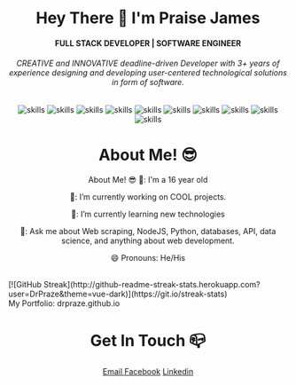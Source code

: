 <h1 align="center">Hey There 👋 I'm Praise James</h1>
<h4 align="center">FULL STACK DEVELOPER | SOFTWARE ENGINEER</h4>
<h6 align="center">CREATIVE and INNOVATIVE deadline-driven Developer with 3+ years of experience designing and developing user-centered technological solutions in form of software.</h6>

<div align="center">
  
  ![skills](https://img.shields.io/badge/-PYTHON-FF0000?style=for-the-badge&logo=python&logoColor=white&color=yellow)
  ![skills](https://img.shields.io/badge/-JAVASCRIPT-FF0000?style=for-the-badge&logo=javascript&logoColor=white&color=red)
  ![skills](https://img.shields.io/badge/-HTML-FF0000?style=for-the-badge&logo=html5&logoColor=white&color=green)
  ![skills](https://img.shields.io/badge/-CSS-FF0000?style=for-the-badge&logo=css3&logoColor=white&color=blue)
  ![skills](https://img.shields.io/badge/-NODE_JS-FF0000?style=for-the-badge&logo=node.js&logoColor=white&color=purple)
  ![skills](https://img.shields.io/badge/-MYSQL-FF0000?style=for-the-badge&logo=mysql&logoColor=white&color=blue)
  ![skills](https://img.shields.io/badge/-MONGODB-FF0000?style=for-the-badge&logo=mongodb&logoColor=white&color=darkgreen)
  ![skills](https://img.shields.io/badge/-EXPRESS_JS-FF0000?style=for-the-badge&logo=express&logoColor=white&color=grey)
  ![skills](https://img.shields.io/badge/-FLASK-FF0000?style=for-the-badge&logo=flask&logoColor=white&color=darkgreen)
  ![skills](https://img.shields.io/badge/PYQT5-000000?style=for-the-badge&logo=qt&logoColor=white&color=green)
  
</div>

<h1 align="center">About Me! 😎</h1>
<div align="center"> 
  
About Me! 😎
🏫: I'm a 16 year old 

🔭: I’m currently working on COOL projects.

🌱: I’m currently learning new technologies

💬: Ask me about Web scraping, NodeJS, Python, databases, API, data science,  and anything about web development.

😄 Pronouns: He/His
  
  
</div>

<br/>
[![GitHub Streak](http://github-readme-streak-stats.herokuapp.com?user=DrPraze&theme=vue-dark)](https://git.io/streak-stats)
</div>

<br/>
My Portfolio: drpraze.github.io
<br/>
<h1 align="center">Get In Touch 📪</h1>
<div align="center">
  
  <a href="mailto:praisejames011@gmail.com">Email
  </a>
  <a href="https://facebook.com/Praze.James">Facebook</a>
  <a href="https://www.linkedin.com/in/praise-james">Linkedin
  </a>
  
 </div>

